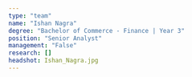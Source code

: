 ```yaml
---
type: "team"
name: "Ishan Nagra"
degree: "Bachelor of Commerce - Finance | Year 3"
position: "Senior Analyst"
management: "False"
research: []
headshot: Ishan_Nagra.jpg
---
```




